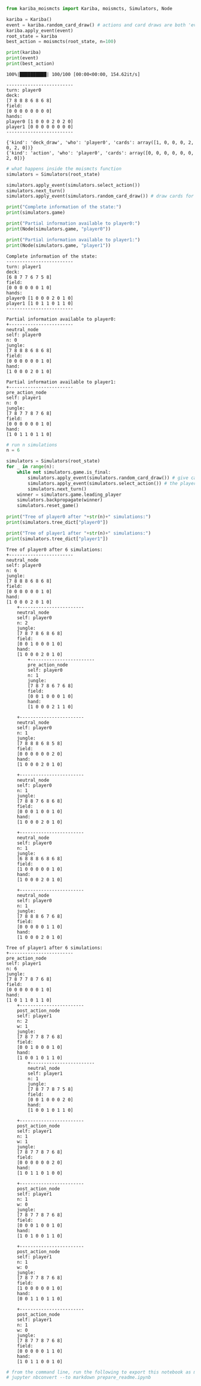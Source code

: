 ```python
from kariba_moismcts import Kariba, moismcts, Simulators, Node

kariba = Kariba()
event = kariba.random_card_draw() # actions and card draws are both 'events', represented as a dictionary
kariba.apply_event(event)
root_state = kariba
best_action = moismcts(root_state, n=100)

print(kariba)
print(event)
print(best_action)
```

    100%|██████████| 100/100 [00:00<00:00, 154.62it/s]

    -------------------------
    turn: player0
    deck:
    [7 8 8 8 6 8 6 8]
    field:
    [0 0 0 0 0 0 0 0]
    hands:
    player0 [1 0 0 0 2 0 2 0]
    player1 [0 0 0 0 0 0 0 0]
    -------------------------
    
    {'kind': 'deck_draw', 'who': 'player0', 'cards': array([1, 0, 0, 0, 2, 0, 2, 0])}
    {'kind': 'action', 'who': 'player0', 'cards': array([0, 0, 0, 0, 0, 0, 2, 0])}


    



```python
# what happens inside the moismcts function
simulators = Simulators(root_state)

simulators.apply_event(simulators.select_action())
simulators.next_turn()
simulators.apply_event(simulators.random_card_draw()) # draw cards for player0

print("Complete information of the state:")
print(simulators.game)

print("Partial information available to player0:")
print(Node(simulators.game, "player0"))

print("Partial information available to player1:")
print(Node(simulators.game, "player1"))
```

    Complete information of the state:
    -------------------------
    turn: player1
    deck:
    [6 8 7 7 6 7 5 8]
    field:
    [0 0 0 0 0 0 1 0]
    hands:
    player0 [1 0 0 0 2 0 1 0]
    player1 [1 0 1 1 0 1 1 0]
    -------------------------
    
    Partial information available to player0:
    +------------------------
    neutral_node
    self: player0
    n: 0
    jungle:
    [7 8 8 8 6 8 6 8]
    field:
    [0 0 0 0 0 0 1 0]
    hand:
    [1 0 0 0 2 0 1 0]
    
    Partial information available to player1:
    +------------------------
    pre_action_node
    self: player1
    n: 0
    jungle:
    [7 8 7 7 8 7 6 8]
    field:
    [0 0 0 0 0 0 1 0]
    hand:
    [1 0 1 1 0 1 1 0]
    



```python
# run n simulations
n = 6

simulators = Simulators(root_state)
for _ in range(n):
    while not simulators.game.is_final:
        simulators.apply_event(simulators.random_card_draw()) # give cards to the player whose turn it is, at the very first turn, this should not do anything
        simulators.apply_event(simulators.select_action()) # the player whose turn it is may select the action, apply the action to the game and update both the players' trees
        simulators.next_turn()
    winner = simulators.game.leading_player
    simulators.backpropagate(winner)
    simulators.reset_game()
    
print("Tree of player0 after "+str(n)+" simulations:")
print(simulators.tree_dict["player0"])

print("Tree of player1 after "+str(n)+" simulations:")
print(simulators.tree_dict["player1"])
```

    Tree of player0 after 6 simulations:
    +------------------------
    neutral_node
    self: player0
    n: 6
    jungle:
    [7 8 8 8 6 8 6 8]
    field:
    [0 0 0 0 0 0 1 0]
    hand:
    [1 0 0 0 2 0 1 0]
        +------------------------
        neutral_node
        self: player0
        n: 2
        jungle:
        [7 8 7 8 6 8 6 8]
        field:
        [0 0 1 0 0 0 1 0]
        hand:
        [1 0 0 0 2 0 1 0]
            +------------------------
            pre_action_node
            self: player0
            n: 1
            jungle:
            [7 8 7 8 6 7 6 8]
            field:
            [0 0 1 0 0 0 1 0]
            hand:
            [1 0 0 0 2 1 1 0]
            
        +------------------------
        neutral_node
        self: player0
        n: 1
        jungle:
        [7 8 8 8 6 8 5 8]
        field:
        [0 0 0 0 0 0 2 0]
        hand:
        [1 0 0 0 2 0 1 0]
        
        +------------------------
        neutral_node
        self: player0
        n: 1
        jungle:
        [7 8 8 7 6 8 6 8]
        field:
        [0 0 0 1 0 0 1 0]
        hand:
        [1 0 0 0 2 0 1 0]
        
        +------------------------
        neutral_node
        self: player0
        n: 1
        jungle:
        [6 8 8 8 6 8 6 8]
        field:
        [1 0 0 0 0 0 1 0]
        hand:
        [1 0 0 0 2 0 1 0]
        
        +------------------------
        neutral_node
        self: player0
        n: 1
        jungle:
        [7 8 8 8 6 7 6 8]
        field:
        [0 0 0 0 0 1 1 0]
        hand:
        [1 0 0 0 2 0 1 0]
        
    Tree of player1 after 6 simulations:
    +------------------------
    pre_action_node
    self: player1
    n: 6
    jungle:
    [7 8 7 7 8 7 6 8]
    field:
    [0 0 0 0 0 0 1 0]
    hand:
    [1 0 1 1 0 1 1 0]
        +------------------------
        post_action_node
        self: player1
        n: 2
        w: 1
        jungle:
        [7 8 7 7 8 7 6 8]
        field:
        [0 0 1 0 0 0 1 0]
        hand:
        [1 0 0 1 0 1 1 0]
            +------------------------
            neutral_node
            self: player1
            n: 1
            jungle:
            [7 8 7 7 8 7 5 8]
            field:
            [0 0 1 0 0 0 2 0]
            hand:
            [1 0 0 1 0 1 1 0]
            
        +------------------------
        post_action_node
        self: player1
        n: 1
        w: 1
        jungle:
        [7 8 7 7 8 7 6 8]
        field:
        [0 0 0 0 0 0 2 0]
        hand:
        [1 0 1 1 0 1 0 0]
        
        +------------------------
        post_action_node
        self: player1
        n: 1
        w: 0
        jungle:
        [7 8 7 7 8 7 6 8]
        field:
        [0 0 0 1 0 0 1 0]
        hand:
        [1 0 1 0 0 1 1 0]
        
        +------------------------
        post_action_node
        self: player1
        n: 1
        w: 0
        jungle:
        [7 8 7 7 8 7 6 8]
        field:
        [1 0 0 0 0 0 1 0]
        hand:
        [0 0 1 1 0 1 1 0]
        
        +------------------------
        post_action_node
        self: player1
        n: 1
        w: 0
        jungle:
        [7 8 7 7 8 7 6 8]
        field:
        [0 0 0 0 0 1 1 0]
        hand:
        [1 0 1 1 0 0 1 0]
        



```python
# from the command line, run the following to export this notebook as markdown
# jupyter nbconvert --to markdown prepare_readme.ipynb
```


```python

```
